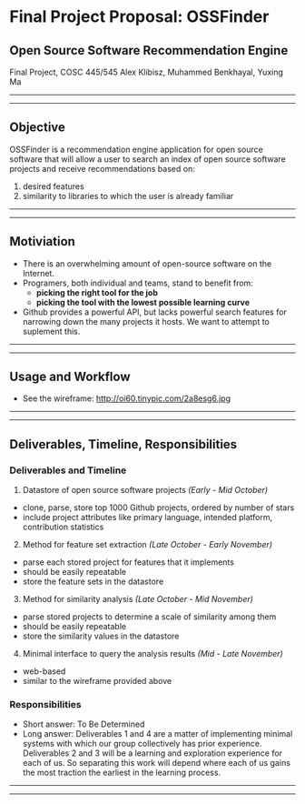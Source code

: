 
# Final Project Proposal: OSSFinder
## Open Source Software Recommendation Engine

Final Project, COSC 445/545
Alex Klibisz, Muhammed Benkhayal, Yuxing Ma


***
***

## Objective

OSSFinder is a recommendation engine application for open source software that will allow a user to search an index of open source software projects and receive recommendations based on:  
1. desired features  
2. similarity to libraries to which the user is already familiar

***
***

## Motiviation

- There is an overwhelming amount of open-source software on the Internet.
- Programers, both individual and teams, stand to benefit from:
  - **picking the right tool for the job**  
  - **picking the tool with the lowest possible learning curve**
- Github provides a powerful API, but lacks powerful search features for narrowing down the many projects it hosts. We want to attempt to suplement this.
***
***

## Usage and Workflow
- See the wireframe: http://oi60.tinypic.com/2a8esg6.jpg

***
***

## Deliverables, Timeline, Responsibilities

### Deliverables and Timeline
1. Datastore of open source software projects *(Early - Mid October)*
  - clone, parse, store top 1000 Github projects, ordered by number of stars
  - include project attributes like primary language, intended platform, contribution statistics
2. Method for feature set extraction *(Late October - Early November)*
  - parse each stored project for features that it implements
  - should be easily repeatable
  - store the feature sets in the datastore
3. Method for similarity analysis *(Late October - Mid November)*
  - parse stored projects to determine a scale of similarity among them
  - should be easily repeatable
  - store the similarity values in the datastore
4. Minimal interface to query the analysis results *(Mid - Late November)*
  - web-based
  - similar to the wireframe provided above

### Responsibilities

- Short answer: To Be Determined
- Long answer: Deliverables 1 and 4 are a matter of implementing minimal systems with which our group collectively has prior experience. Deliverables 2 and 3 will be a learning and exploration experience for each of us. So separating this work will depend where each of us gains the most traction the earliest in the learning process.

***
***
